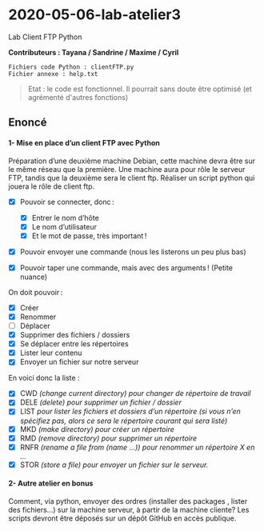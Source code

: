 # 2020-05-06-lab-atelier3
Lab Client FTP Python

**Contributeurs : Tayana / Sandrine / Maxime / Cyril**


```
Fichiers code Python : clientFTP.py
Fichier annexe : help.txt
```

> Etat : le code est fonctionnel. Il pourrait sans doute être optimisé (et agrémenté d'autres fonctions)

## Enoncé

#### 1- Mise en place d’un client FTP avec Python

Préparation d’une deuxième machine Debian, cette machine devra être sur le même réseau que la première. Une machine aura pour rôle le serveur FTP, tandis que la deuxième sera le client ftp. Réaliser un script python qui jouera le rôle de client ftp.

- [x] Pouvoir se connecter, donc :
  - [x] Entrer le nom d’hôte
  - [x] Le nom d’utilisateur
  - [x] Et le mot de passe, très important !

- [x] Pouvoir envoyer une commande (nous les listerons un peu plus bas)
- [x] Pouvoir taper une commande, mais avec des arguments ! (Petite nuance)


On doit pouvoir :
- [x] Créer
- [x] Renommer
- [ ] Déplacer
- [x] Supprimer des fichiers / dossiers
- [x] Se déplacer entre les répertoires
- [x] Lister leur contenu
- [x] Envoyer un fichier sur notre serveur

En voici donc la liste :
- [x] CWD *(change current directory) pour changer de répertoire de travail*
- [x] DELE *(delete) pour supprimer un fichier / dossier*
- [x] LIST *pour lister les fichiers et dossiers d’un répertoire (si vous n’en spécifiez pas, alors ce sera le répertoire courant qui sera listé)*
- [x] MKD *(make directory) pour créer un répertoire*
- [x] RMD *(remove directory) pour supprimer un répertoire*
- [x] RNFR *(rename a file from (name …)) pour renommer un répertoire X en …*
- [x] STOR *(store a file) pour envoyer un fichier sur le serveur.*

#### 2- Autre atelier en bonus

Comment, via python, envoyer des ordres (installer des packages , lister des fichiers…) sur la machine serveur, à partir de la machine cliente? Les scripts devront être déposés sur un dépôt GitHub en accès publique.
